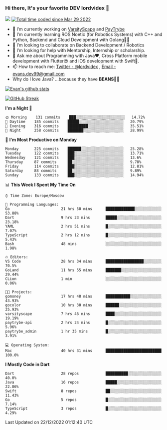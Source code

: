 ### Hi there, It's your favorite DEV lordvidex 👋
<img src="https://komarev.com/ghpvc/?username=lordvidex&label=Views&color=blue&style=plastic" /> <a href="https://wakatime.com/@0e56db35-d16b-410a-acc0-4085055304bf"><img src="https://wakatime.com/badge/user/0e56db35-d16b-410a-acc0-4085055304bf.svg" alt="Total time coded since Mar 29 2022" /></a>

- 🔭 I’m currently working on [VarsityScape](https://varsityscape.com) and [PayTrybe](https://www.paytrybe.com)
- 🌱 I’m currently learning ROS Noetic (for Robotics Systems) with C++ and Python, Backend and Cloud Development with Golang🧙🏼
- 👯 I’m looking to collaborate on Backend Development / Robotics
- 🤔 I’m looking for help with Mentorship, Internship or scholarship.
- 💬 Ask me about Programming with Java❤️, Cross Platform mobile development with Flutter😍 and iOS development with Swift🚀.
- 📫 How to reach me: [Twitter - @lordvidex](https://twitter.com/lordvidex) , [Email - evans.dev99@gmail.com](mailto:evans.dev99@gmail.com?body=Hello%20Evans,)
- Why do I love Java? ...because they have **BEANS**🤤😋

<div>
<!-- <a href="https://github.com/lordvidex">
  <img src="https://github-readme-stats.vercel.app/api/top-langs/?username=lordvidex&theme=light" />
</a>    -->
<!-- [![Top Langs](https://github-readme-stats.vercel.app/api/top-langs/?username=lordvidex)](https://github.com/lordvidex/)  -->
<a href="https://github.com/lordvidex">
 <img src="https://github-readme-stats.vercel.app/api?username=lordvidex&show_icons=true&theme=light&line_height=27" alt="Evan's github stats"/>
</a>
</div>

[![GitHub Streak](https://github-readme-streak-stats.herokuapp.com?user=lordvidex&theme=github-dark&hide_border=true)](https://git.io/streak-stats)

<!--
  <a href="https://github.com/iampawan/FlutterExampleApps">
    <img align="center" src="https://github-readme-stats.vercel.app/api/pin/?username=iampawan&repo=FlutterExampleApps&theme=light" />

  </a>
  <a href="https://github.com/iampawan/VelocityX">
   <img align="center" src="https://github-readme-stats.vercel.app/api/pin/?username=iampawan&repo=VelocityX&theme=light" />
  </a>
-->
<!--START_SECTION:waka-->
**I'm a Night 🦉** 

```text
🌞 Morning    131 commits    ███░░░░░░░░░░░░░░░░░░░░░░   14.72% 
🌆 Daytime    185 commits    █████░░░░░░░░░░░░░░░░░░░░   20.79% 
🌃 Evening    316 commits    █████████░░░░░░░░░░░░░░░░   35.51% 
🌙 Night      258 commits    ███████░░░░░░░░░░░░░░░░░░   28.99%

```
📅 **I'm Most Productive on Monday** 

```text
Monday       225 commits    ██████░░░░░░░░░░░░░░░░░░░   25.28% 
Tuesday      122 commits    ███░░░░░░░░░░░░░░░░░░░░░░   13.71% 
Wednesday    121 commits    ███░░░░░░░░░░░░░░░░░░░░░░   13.6% 
Thursday     87 commits     ██░░░░░░░░░░░░░░░░░░░░░░░   9.78% 
Friday       114 commits    ███░░░░░░░░░░░░░░░░░░░░░░   12.81% 
Saturday     88 commits     ██░░░░░░░░░░░░░░░░░░░░░░░   9.89% 
Sunday       133 commits    ███░░░░░░░░░░░░░░░░░░░░░░   14.94%

```


📊 **This Week I Spent My Time On** 

```text
⌚︎ Time Zone: Europe/Moscow

💬 Programming Languages: 
Go                       21 hrs 50 mins      █████████████░░░░░░░░░░░░   53.88% 
Dart                     9 hrs 23 mins       █████░░░░░░░░░░░░░░░░░░░░   23.18% 
YAML                     2 hrs 51 mins       █░░░░░░░░░░░░░░░░░░░░░░░░   7.07% 
TypeScript               2 hrs 12 mins       █░░░░░░░░░░░░░░░░░░░░░░░░   5.43% 
Bash                     48 mins             ░░░░░░░░░░░░░░░░░░░░░░░░░   1.98%

🔥 Editors: 
VS Code                  28 hrs 34 mins      █████████████████░░░░░░░░   70.5% 
GoLand                   11 hrs 55 mins      ███████░░░░░░░░░░░░░░░░░░   29.44% 
CLion                    1 min               ░░░░░░░░░░░░░░░░░░░░░░░░░   0.06%

🐱‍💻 Projects: 
gomoney                  17 hrs 48 mins      ███████████░░░░░░░░░░░░░░   43.93% 
gocolor                  10 hrs 30 mins      ██████░░░░░░░░░░░░░░░░░░░   25.93% 
varsityscape             7 hrs 46 mins       ████░░░░░░░░░░░░░░░░░░░░░   19.19% 
paytrybe-api             2 hrs 24 mins       █░░░░░░░░░░░░░░░░░░░░░░░░   5.96% 
paytrybe_admin           1 hr 35 mins        █░░░░░░░░░░░░░░░░░░░░░░░░   3.91%

💻 Operating System: 
Mac                      40 hrs 31 mins      █████████████████████████   100.0%

```

**I Mostly Code in Dart** 

```text
Dart                     28 repos            ██████████░░░░░░░░░░░░░░░   40.0% 
Java                     16 repos            █████░░░░░░░░░░░░░░░░░░░░   22.86% 
Swift                    8 repos             ██░░░░░░░░░░░░░░░░░░░░░░░   11.43% 
Go                       5 repos             █░░░░░░░░░░░░░░░░░░░░░░░░   7.14% 
TypeScript               3 repos             █░░░░░░░░░░░░░░░░░░░░░░░░   4.29%

```



 Last Updated on 22/12/2022 01:12:40 UTC
<!--END_SECTION:waka-->
